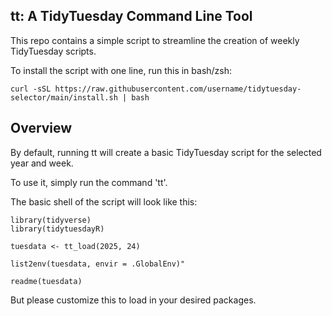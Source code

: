 ## tt: A TidyTuesday Command Line Tool

This repo contains a simple script to streamline the creation of weekly TidyTuesday scripts.

To install the script with one line, run this in bash/zsh:

```
curl -sSL https://raw.githubusercontent.com/username/tidytuesday-selector/main/install.sh | bash
```

## Overview

By default, running tt will create a basic TidyTuesday script for the selected year and week. 

To use it, simply run the command 'tt'.

The basic shell of the script will look like this:

```
library(tidyverse)
library(tidytuesdayR)

tuesdata <- tt_load(2025, 24)

list2env(tuesdata, envir = .GlobalEnv)"

readme(tuesdata)
```
But please customize this to load in your desired packages.